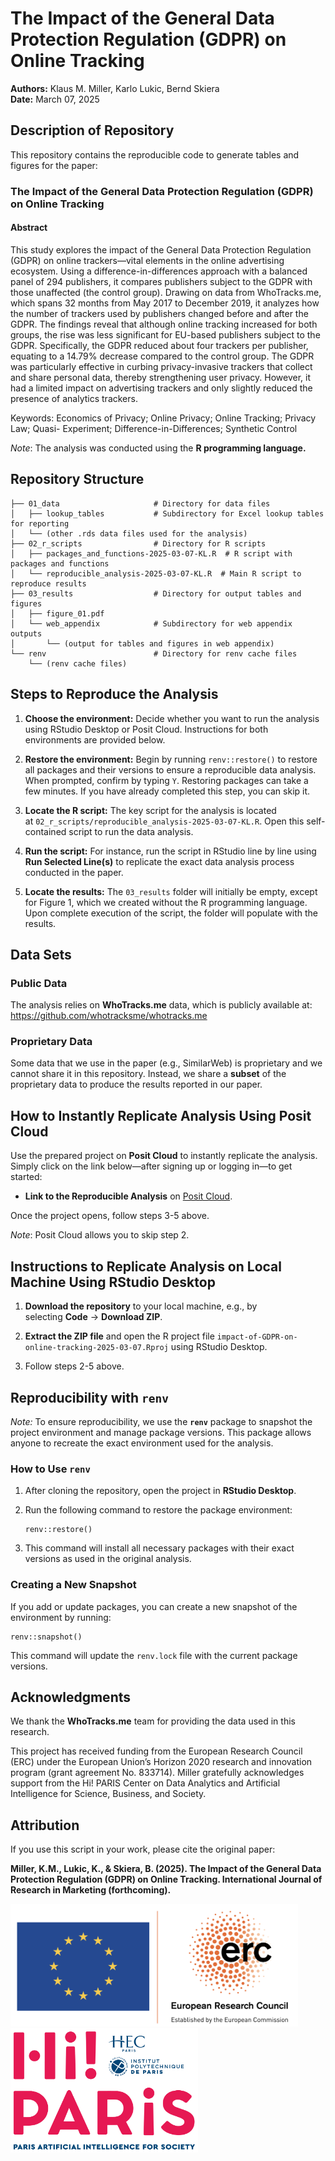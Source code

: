 # The Impact of the General Data Protection Regulation (GDPR) on Online Tracking

**Authors:** Klaus M. Miller, Karlo Lukic, Bernd Skiera\
**Date:** March 07, 2025

## Description of Repository

This repository contains the reproducible code to generate tables and figures for the paper:

### The Impact of the General Data Protection Regulation (GDPR) on Online Tracking

#### Abstract

This study explores the impact of the General Data Protection Regulation (GDPR) on online trackers—vital elements in the online advertising ecosystem. Using a difference-in-differences approach with a balanced panel of 294 publishers, it compares publishers subject to the GDPR with those unaffected (the control group). Drawing on data from WhoTracks.me, which spans 32 months from May 2017 to December 2019, it analyzes how the number of trackers used by publishers changed before and after the GDPR. The findings reveal that although online tracking increased for both groups, the rise was less significant for EU-based publishers subject to the GDPR. Specifically, the GDPR reduced about four trackers per publisher, equating to a 14.79% decrease compared to the control group. The GDPR was particularly effective in curbing privacy-invasive trackers that collect and share personal data, thereby strengthening user privacy. However, it had a limited impact on advertising trackers and only slightly reduced the presence of analytics trackers.

Keywords: Economics of Privacy; Online Privacy; Online Tracking; Privacy Law; Quasi- Experiment; Difference-in-Differences; Synthetic Control

*Note*: The analysis was conducted using the **R programming language.**

## Repository Structure

```         
├── 01_data                     # Directory for data files
│   ├── lookup_tables           # Subdirectory for Excel lookup tables for reporting
│   └── (other .rds data files used for the analysis)
├── 02_r_scripts                # Directory for R scripts
│   ├── packages_and_functions-2025-03-07-KL.R  # R script with packages and functions
│   └── reproducible_analysis-2025-03-07-KL.R  # Main R script to reproduce results
├── 03_results                  # Directory for output tables and figures
│   ├── figure_01.pdf 
│   └── web_appendix            # Subdirectory for web appendix outputs
│       └── (output for tables and figures in web appendix)
└── renv                        # Directory for renv cache files
    └── (renv cache files)
```

## Steps to Reproduce the Analysis

1.  **Choose the environment:** Decide whether you want to run the analysis using RStudio Desktop or Posit Cloud. Instructions for both environments are provided below.

2.  **Restore the environment:** Begin by running `renv::restore()` to restore all packages and their versions to ensure a reproducible data analysis. When prompted, confirm by typing `Y`. Restoring packages can take a few minutes. If you have already completed this step, you can skip it.

3.  **Locate the R script:** The key script for the analysis is located at `02_r_scripts/reproducible_analysis-2025-03-07-KL.R`. Open this self-contained script to run the data analysis.

4.  **Run the script:** For instance, run the script in RStudio line by line using **Run Selected Line(s)** to replicate the exact data analysis process conducted in the paper.

5.  **Locate the results:** The `03_results` folder will initially be empty, except for Figure 1, which we created without the R programming language. Upon complete execution of the script, the folder will populate with the results.

## Data Sets

### Public Data

The analysis relies on **WhoTracks.me** data, which is publicly available at:\
<https://github.com/whotracksme/whotracks.me>

### Proprietary Data

Some data that we use in the paper (e.g., SimilarWeb) is proprietary and we cannot share it in this repository. Instead, we share a **subset** of the proprietary data to produce the results reported in our paper.

## How to Instantly Replicate Analysis Using Posit Cloud

Use the prepared project on **Posit Cloud** to instantly replicate the analysis. Simply click on the link below—after signing up or logging in—to get started:

-   **Link to the Reproducible Analysis** on [Posit Cloud](https://posit.cloud/content/9522733).

Once the project opens, follow steps 3-5 above.

*Note*: Posit Cloud allows you to skip step 2.

## Instructions to Replicate Analysis on Local Machine Using RStudio Desktop

1.  **Download the repository** to your local machine, e.g., by selecting **Code** -\> **Download ZIP**.

2.  **Extract the ZIP file** and open the R project file `impact-of-GDPR-on-online-tracking-2025-03-07.Rproj` using RStudio Desktop.

3.  Follow steps 2-5 above.

## Reproducibility with `renv`

*Note:* To ensure reproducibility, we use the **`renv`** package to snapshot the project environment and manage package versions. This package allows anyone to recreate the exact environment used for the analysis.

### How to Use `renv`

1.  After cloning the repository, open the project in **RStudio Desktop**.

2.  Run the following command to restore the package environment:

    ```         
    renv::restore()
    ```

3.  This command will install all necessary packages with their exact versions as used in the original analysis.

### Creating a New Snapshot

If you add or update packages, you can create a new snapshot of the environment by running:

```         
renv::snapshot()
```

This command will update the `renv.lock` file with the current package versions.

## Acknowledgments

We thank the **WhoTracks.me** team for providing the data used in this research.

This project has received funding from the European Research Council (ERC) under the European Union’s Horizon 2020 research and innovation program (grant agreement No. 833714). Miller gratefully acknowledges support from the Hi! PARIS Center on Data Analytics and Artificial Intelligence for Science, Business, and Society.

## Attribution

If you use this script in your work, please cite the original paper:

**Miller, K.M., Lukic, K., & Skiera, B. (2025). The Impact of the General Data Protection Regulation (GDPR) on Online Tracking. International Journal of Research in Marketing (forthcoming).**

<img src="erc-logo.png" alt="ERC Logo" width="460"/><img src="logo-hi-paris-retina.png" alt="HI Paris Logo" width="300"/>
